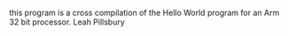 this program is a cross compilation of the Hello World program for an Arm 32 bit processor. Leah Pillsbury
